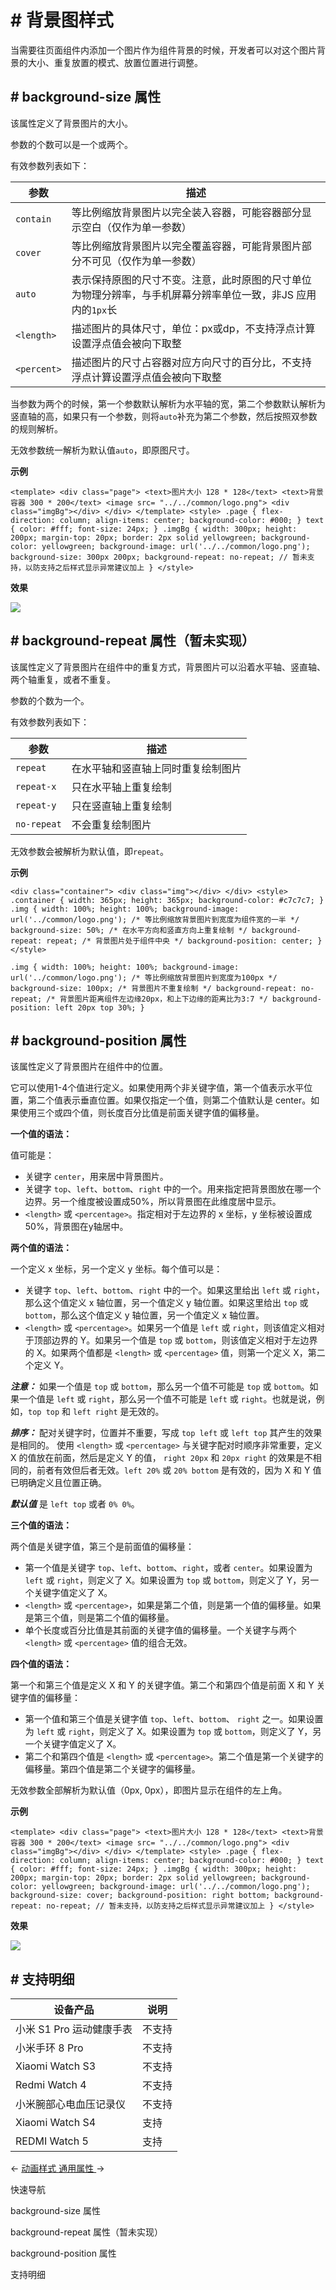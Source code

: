 <!-- 源地址: https://iot.mi.com/vela/quickapp/zh/components/general/background-img-styles.html -->

# # 背景图样式

当需要往页面组件内添加一个图片作为组件背景的时候，开发者可以对这个图片背景的大小、重复放置的模式、放置位置进行调整。

## # background-size 属性

该属性定义了背景图片的大小。

参数的个数可以是一个或两个。

有效参数列表如下：

参数 | 描述  
---|---  
`contain` | 等比例缩放背景图片以完全装入容器，可能容器部分显示空白（仅作为单一参数）  
`cover` | 等比例缩放背景图片以完全覆盖容器，可能背景图片部分不可见（仅作为单一参数）  
`auto` | 表示保持原图的尺寸不变。注意，此时原图的尺寸单位为物理分辨率，与手机屏幕分辨率单位一致，非JS 应用内的`1px`长  
`<length>` | 描述图片的具体尺寸，单位：px或dp，不支持浮点计算设置浮点值会被向下取整  
`<percent>` | 描述图片的尺寸占容器对应方向尺寸的百分比，不支持浮点计算设置浮点值会被向下取整  
  
当参数为两个的时候，第一个参数默认解析为水平轴的宽，第二个参数默认解析为竖直轴的高，如果只有一个参数，则将`auto`补充为第二个参数，然后按照双参数的规则解析。

无效参数统一解析为默认值`auto`，即原图尺寸。

**示例**

``` <template> <div class="page"> <text>图片大小 128 * 128</text> <text>背景容器 300 * 200</text> <image src= "../../common/logo.png"> <div class="imgBg"></div> </div> </template> <style> .page { flex-direction: column; align-items: center; background-color: #000; } text { color: #fff; font-size: 24px; } .imgBg { width: 300px; height: 200px; margin-top: 20px; border: 2px solid yellowgreen; background-color: yellowgreen; background-image: url('../../common/logo.png'); background-size: 300px 200px; background-repeat: no-repeat; // 暂未支持，以防支持之后样式显示异常建议加上 } </style> ```

**效果**

![](../../images/background-size.83a0d7ab.jpeg)

## # background-repeat 属性（暂未实现）

该属性定义了背景图片在组件中的重复方式，背景图片可以沿着水平轴、竖直轴、两个轴重复，或者不重复。

参数的个数为一个。

有效参数列表如下：

参数 | 描述  
---|---  
`repeat` | 在水平轴和竖直轴上同时重复绘制图片  
`repeat-x` | 只在水平轴上重复绘制  
`repeat-y` | 只在竖直轴上重复绘制  
`no-repeat` | 不会重复绘制图片  
  
无效参数会被解析为默认值，即`repeat`。

**示例**

``` <div class="container"> <div class="img"></div> </div> <style> .container { width: 365px; height: 365px; background-color: #c7c7c7; } .img { width: 100%; height: 100%; background-image: url('../common/logo.png'); /* 等比例缩放背景图片到宽度为组件宽的一半 */ background-size: 50%; /* 在水平方向和竖直方向上重复绘制 */ background-repeat: repeat; /* 背景图片处于组件中央 */ background-position: center; } </style> ```

``` .img { width: 100%; height: 100%; background-image: url('../common/logo.png'); /* 等比例缩放背景图片到宽度为100px */ background-size: 100px; /* 背景图片不重复绘制 */ background-repeat: no-repeat; /* 背景图片距离组件左边缘20px，和上下边缘的距离比为3:7 */ background-position: left 20px top 30%; } ```

## # background-position 属性

该属性定义了背景图片在组件中的位置。

它可以使用1-4个值进行定义。如果使用两个非关键字值，第一个值表示水平位置，第二个值表示垂直位置。如果仅指定一个值，则第二个值默认是 center。如果使用三个或四个值，则长度百分比值是前面关键字值的偏移量。

**一个值的语法：**

值可能是：

  * 关键字 `center`，用来居中背景图片。
  * 关键字 `top`、`left`、`bottom`、`right` 中的一个。用来指定把背景图放在哪一个边界。另一个维度被设置成50%，所以背景图在此维度居中显示。
  * `<length>` 或 `<percentage>`。指定相对于左边界的 x 坐标，y 坐标被设置成 50%，背景图在y轴居中。

**两个值的语法：**

一个定义 x 坐标，另一个定义 y 坐标。每个值可以是：

  * 关键字 `top`、`left`、`bottom`、`right` 中的一个。如果这里给出 `left` 或 `right`，那么这个值定义 x 轴位置，另一个值定义 y 轴位置。如果这里给出 `top` 或 `bottom`，那么这个值定义 y 轴位置，另一个值定义 x 轴位置。
  * `<length>` 或 `<percentage>`。如果另一个值是 `left` 或 `right`，则该值定义相对于顶部边界的 Y。如果另一个值是 `top` 或 `bottom`，则该值定义相对于左边界的 X。如果两个值都是 `<length>` 或 `<percentage>` 值，则第一个定义 X，第二个定义 Y。

_**注意：**_ 如果一个值是 `top` 或 `bottom`，那么另一个值不可能是 `top` 或 `bottom`。如果一个值是 `left` 或 `right`，那么另一个值不可能是 `left` 或 `right`。也就是说，例如，`top top` 和 `left right` 是无效的。

_**排序：**_ 配对关键字时，位置并不重要，写成 `top left` 或 `left top` 其产生的效果是相同的。 使用 `<length>` 或 `<percentage>` 与关键字配对时顺序非常重要，定义 X 的值放在前面，然后是定义 Y 的值， `right 20px` 和 `20px right` 的效果是不相同的，前者有效但后者无效。`left 20%` 或 `20% bottom` 是有效的，因为 X 和 Y 值已明确定义且位置正确。

_**默认值**_ 是 `left top` 或者 `0% 0%`。

**三个值的语法：**

两个值是关键字值，第三个是前面值的偏移量：

  * 第一个值是关键字 `top`、`left`、`bottom`、`right`，或者 `center`。如果设置为 `left` 或 `right`，则定义了 X。如果设置为 `top` 或 `bottom`，则定义了 Y，另一个关键字值定义了 X。
  * `<length>` 或 `<percentage>`，如果是第二个值，则是第一个值的偏移量。如果是第三个值，则是第二个值的偏移量。
  * 单个长度或百分比值是其前面的关键字值的偏移量。一个关键字与两个 `<length>` 或 `<percentage>` 值的组合无效。

**四个值的语法：**

第一个和第三个值是定义 X 和 Y 的关键字值。第二个和第四个值是前面 X 和 Y 关键字值的偏移量：

  * 第一个值和第三个值是关键字值 `top`、`left`、`bottom`、 `right` 之一。如果设置为 `left` 或 `right`，则定义了 X。如果设置为 `top` 或 `bottom`，则定义了 Y，另一个关键字值定义了 X。
  * 第二个和第四个值是 `<length>` 或 `<percentage>`。第二个值是第一个关键字的偏移量。第四个值是第二个关键字的偏移量。

无效参数全部解析为默认值（0px, 0px），即图片显示在组件的左上角。

**示例**

``` <template> <div class="page"> <text>图片大小 128 * 128</text> <text>背景容器 300 * 200</text> <image src= "../../common/logo.png"> <div class="imgBg"></div> </div> </template> <style> .page { flex-direction: column; align-items: center; background-color: #000; } text { color: #fff; font-size: 24px; } .imgBg { width: 300px; height: 200px; margin-top: 20px; border: 2px solid yellowgreen; background-color: yellowgreen; background-image: url('../../common/logo.png'); background-size: cover; background-position: right bottom; background-repeat: no-repeat; // 暂未支持，以防支持之后样式显示异常建议加上 } </style> ```

**效果**

![](../../images/background-position.195a1e2b.jpeg)

## # 支持明细

设备产品 | 说明  
---|---  
小米 S1 Pro 运动健康手表 | 不支持  
小米手环 8 Pro | 不支持  
Xiaomi Watch S3 | 不支持  
Redmi Watch 4 | 不支持  
小米腕部心电血压记录仪 | 不支持  
Xiaomi Watch S4 | 支持  
REDMI Watch 5 | 支持  
  
← [ 动画样式 ](</vela/quickapp/zh/components/general/animation-style.html>) [ 通用属性 ](</vela/quickapp/zh/components/general/properties.html>) → 

快速导航

background-size 属性

background-repeat 属性（暂未实现）

background-position 属性

支持明细
